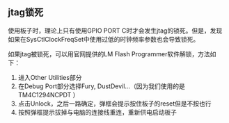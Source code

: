 ## jtag锁死

使用板子时，理论上只有使用GPIO PORT C时才会发生jtag的锁死。但是，发现如果在SysCtlClockFreqSet中使用过低的时钟频率参数也会导致锁死。

如果jtag被锁死，可以用官网提供的LM Flash Programmer软件解锁，方法如下：

1. 进入Other Utilities部分
2. 在Debug Port部分选择Fury, DustDevil...（因为我们使用的是TM4C1294NCPDT ）
3. 点击Unlock，之后一路确定，弹框会提示按住板子的reset但是不按也行
4. 按照弹框提示拔掉与电脑的连接线重连，重新供电启动板子